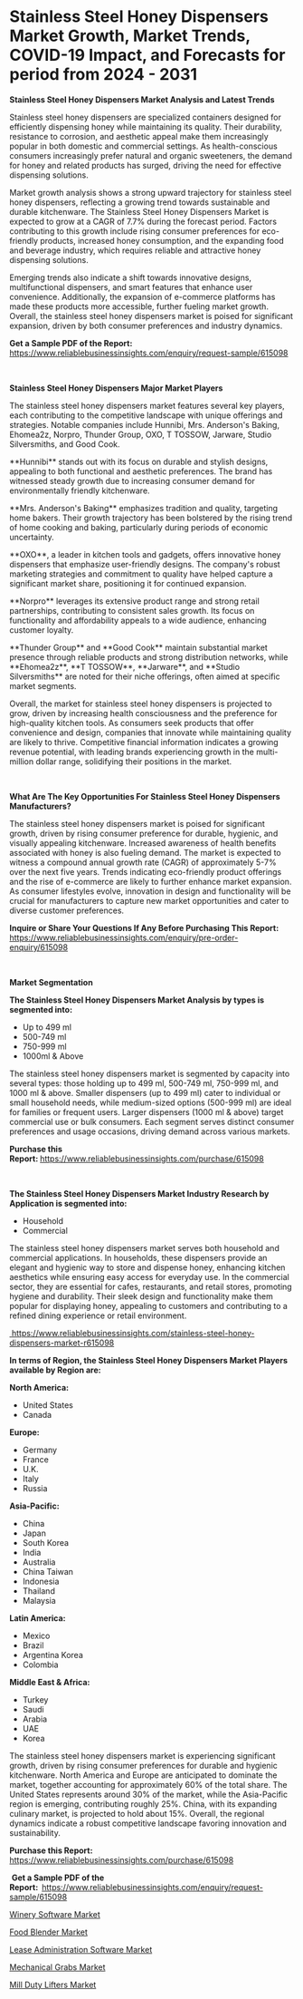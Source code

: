 <p><h1>Stainless Steel Honey Dispensers Market Growth, Market Trends, COVID-19 Impact, and Forecasts for period from 2024 - 2031</h1></p><p><strong>Stainless Steel Honey Dispensers Market Analysis and Latest Trends</strong></p>
<p><p>Stainless steel honey dispensers are specialized containers designed for efficiently dispensing honey while maintaining its quality. Their durability, resistance to corrosion, and aesthetic appeal make them increasingly popular in both domestic and commercial settings. As health-conscious consumers increasingly prefer natural and organic sweeteners, the demand for honey and related products has surged, driving the need for effective dispensing solutions.</p><p>Market growth analysis shows a strong upward trajectory for stainless steel honey dispensers, reflecting a growing trend towards sustainable and durable kitchenware. The Stainless Steel Honey Dispensers Market is expected to grow at a CAGR of 7.7% during the forecast period. Factors contributing to this growth include rising consumer preferences for eco-friendly products, increased honey consumption, and the expanding food and beverage industry, which requires reliable and attractive honey dispensing solutions.</p><p>Emerging trends also indicate a shift towards innovative designs, multifunctional dispensers, and smart features that enhance user convenience. Additionally, the expansion of e-commerce platforms has made these products more accessible, further fueling market growth. Overall, the stainless steel honey dispensers market is poised for significant expansion, driven by both consumer preferences and industry dynamics.</p></p>
<p><strong>Get a Sample PDF of the Report:&nbsp;</strong> <a href="https://www.reliablebusinessinsights.com/enquiry/request-sample/615098?utm_campaign=1109&utm_medium=2&utm_source=Github&utm_content=ia&utm_term=01102024&utm_id=stainless-steel-honey-dispensers">https://www.reliablebusinessinsights.com/enquiry/request-sample/615098</a></p>
<p>&nbsp;</p>
<p><strong>Stainless Steel Honey Dispensers Major Market Players</strong></p>
<p><p>The stainless steel honey dispensers market features several key players, each contributing to the competitive landscape with unique offerings and strategies. Notable companies include Hunnibi, Mrs. Anderson's Baking, Ehomea2z, Norpro, Thunder Group, OXO, T TOSSOW, Jarware, Studio Silversmiths, and Good Cook.</p><p>**Hunnibi** stands out with its focus on durable and stylish designs, appealing to both functional and aesthetic preferences. The brand has witnessed steady growth due to increasing consumer demand for environmentally friendly kitchenware.</p><p>**Mrs. Anderson's Baking** emphasizes tradition and quality, targeting home bakers. Their growth trajectory has been bolstered by the rising trend of home cooking and baking, particularly during periods of economic uncertainty.</p><p>**OXO**, a leader in kitchen tools and gadgets, offers innovative honey dispensers that emphasize user-friendly designs. The company's robust marketing strategies and commitment to quality have helped capture a significant market share, positioning it for continued expansion.</p><p>**Norpro** leverages its extensive product range and strong retail partnerships, contributing to consistent sales growth. Its focus on functionality and affordability appeals to a wide audience, enhancing customer loyalty.</p><p>**Thunder Group** and **Good Cook** maintain substantial market presence through reliable products and strong distribution networks, while **Ehomea2z**, **T TOSSOW**, **Jarware**, and **Studio Silversmiths** are noted for their niche offerings, often aimed at specific market segments.</p><p>Overall, the market for stainless steel honey dispensers is projected to grow, driven by increasing health consciousness and the preference for high-quality kitchen tools. As consumers seek products that offer convenience and design, companies that innovate while maintaining quality are likely to thrive. Competitive financial information indicates a growing revenue potential, with leading brands experiencing growth in the multi-million dollar range, solidifying their positions in the market.</p></p>
<p>&nbsp;</p>
<p><strong>What Are The Key Opportunities For Stainless Steel Honey Dispensers Manufacturers?</strong></p>
<p><p>The stainless steel honey dispensers market is poised for significant growth, driven by rising consumer preference for durable, hygienic, and visually appealing kitchenware. Increased awareness of health benefits associated with honey is also fueling demand. The market is expected to witness a compound annual growth rate (CAGR) of approximately 5-7% over the next five years. Trends indicating eco-friendly product offerings and the rise of e-commerce are likely to further enhance market expansion. As consumer lifestyles evolve, innovation in design and functionality will be crucial for manufacturers to capture new market opportunities and cater to diverse customer preferences.</p></p>
<p><strong>Inquire or Share Your Questions If Any Before Purchasing This Report:</strong> <a href="https://www.reliablebusinessinsights.com/enquiry/pre-order-enquiry/615098?utm_campaign=1109&utm_medium=2&utm_source=Github&utm_content=ia&utm_term=01102024&utm_id=stainless-steel-honey-dispensers">https://www.reliablebusinessinsights.com/enquiry/pre-order-enquiry/615098</a></p>
<p>&nbsp;</p>
<p><strong>Market Segmentation</strong></p>
<p><strong>The Stainless Steel Honey Dispensers Market Analysis by types is segmented into:</strong></p>
<p><ul><li>Up to 499 ml</li><li>500-749 ml</li><li>750-999 ml</li><li>1000ml & Above</li></ul></p>
<p><p>The stainless steel honey dispensers market is segmented by capacity into several types: those holding up to 499 ml, 500-749 ml, 750-999 ml, and 1000 ml & above. Smaller dispensers (up to 499 ml) cater to individual or small household needs, while medium-sized options (500-999 ml) are ideal for families or frequent users. Larger dispensers (1000 ml & above) target commercial use or bulk consumers. Each segment serves distinct consumer preferences and usage occasions, driving demand across various markets.</p></p>
<p><strong>Purchase this Report:&nbsp;</strong><a href="https://www.reliablebusinessinsights.com/purchase/615098?utm_campaign=1109&utm_medium=2&utm_source=Github&utm_content=ia&utm_term=01102024&utm_id=stainless-steel-honey-dispensers">https://www.reliablebusinessinsights.com/purchase/615098</a></p>
<p>&nbsp;</p>
<p><strong>The Stainless Steel Honey Dispensers Market Industry Research by Application is segmented into:</strong></p>
<p><ul><li>Household</li><li>Commercial</li></ul></p>
<p><p>The stainless steel honey dispensers market serves both household and commercial applications. In households, these dispensers provide an elegant and hygienic way to store and dispense honey, enhancing kitchen aesthetics while ensuring easy access for everyday use. In the commercial sector, they are essential for cafes, restaurants, and retail stores, promoting hygiene and durability. Their sleek design and functionality make them popular for displaying honey, appealing to customers and contributing to a refined dining experience or retail environment.</p></p>
<p><a href="https://www.reliablebusinessinsights.com/stainless-steel-honey-dispensers-market-r615098?utm_campaign=1109&utm_medium=2&utm_source=Github&utm_content=ia&utm_term=01102024&utm_id=stainless-steel-honey-dispensers">&nbsp;https://www.reliablebusinessinsights.com/stainless-steel-honey-dispensers-market-r615098</a></p>
<p><strong>In terms of Region, the Stainless Steel Honey Dispensers Market Players available by Region are:</strong></p>
<p>
    <p> <strong> North America: </strong>
        <ul>
            <li>United States</li>
            <li>Canada</li>
        </ul>
        </p> 
    <p> <strong> Europe: </strong>
        <ul>
            <li>Germany</li>
            <li>France</li>
            <li>U.K.</li>
            <li>Italy</li>
            <li>Russia</li>
        </ul>
        </p> 
    <p> <strong> Asia-Pacific: </strong>
        <ul>
            <li>China</li>
            <li>Japan</li>
            <li>South Korea</li>
            <li>India</li>
            <li>Australia</li>
            <li>China Taiwan</li>
            <li>Indonesia</li>
            <li>Thailand</li>
            <li>Malaysia</li>
        </ul>
        </p> 
    <p> <strong> Latin America: </strong>
        <ul>
            <li>Mexico</li>
            <li>Brazil</li>
            <li>Argentina Korea</li>
            <li>Colombia</li>
        </ul>
        </p> 
    <p> <strong> Middle East & Africa: </strong>
        <ul>
            <li>Turkey</li>
            <li>Saudi</li>
            <li>Arabia</li>
            <li>UAE</li>
            <li>Korea</li>
        </ul>
    </p>
    </p>
<p><p>The stainless steel honey dispensers market is experiencing significant growth, driven by rising consumer preferences for durable and hygienic kitchenware. North America and Europe are anticipated to dominate the market, together accounting for approximately 60% of the total share. The United States represents around 30% of the market, while the Asia-Pacific region is emerging, contributing roughly 25%. China, with its expanding culinary market, is projected to hold about 15%. Overall, the regional dynamics indicate a robust competitive landscape favoring innovation and sustainability.</p></p>
<p><strong>Purchase this Report: </strong><a href="https://www.reliablebusinessinsights.com/purchase/615098?utm_campaign=1109&utm_medium=2&utm_source=Github&utm_content=ia&utm_term=01102024&utm_id=stainless-steel-honey-dispensers">https://www.reliablebusinessinsights.com/purchase/615098</a></p>
<p>&nbsp;<strong>Get a Sample PDF of the Report:&nbsp;&nbsp;</strong><a href="https://www.reliablebusinessinsights.com/enquiry/request-sample/615098?utm_campaign=1109&utm_medium=2&utm_source=Github&utm_content=ia&utm_term=01102024&utm_id=stainless-steel-honey-dispensers">https://www.reliablebusinessinsights.com/enquiry/request-sample/615098</a></p>
<p><strong></strong></p>
<p><p><a href="https://www.linkedin.com/pulse/global-winery-software-industry-types-applications-market-players-yrb5f?utm_campaign=1109&utm_medium=2&utm_source=Github&utm_content=ia&utm_term=01102024&utm_id=stainless-steel-honey-dispensers">Winery Software Market</a></p><p><a href="https://issuu.com/reportprime-2/docs/food-blender-market-size-2030.pptx_807caf7c1d95dc?utm_campaign=1109&utm_medium=2&utm_source=Github&utm_content=ia&utm_term=01102024&utm_id=stainless-steel-honey-dispensers">Food Blender Market</a></p><p><a href="https://www.linkedin.com/pulse/global-lease-administration-software-market-size-share-analysis-nbpbe?utm_campaign=1109&utm_medium=2&utm_source=Github&utm_content=ia&utm_term=01102024&utm_id=stainless-steel-honey-dispensers">Lease Administration Software Market</a></p><p><a href="https://github.com/JudyWalsh475/Market-Research-Report-List-1/blob/main/mechanical-grabs-market.md?utm_campaign=1109&utm_medium=2&utm_source=Github&utm_content=ia&utm_term=01102024&utm_id=stainless-steel-honey-dispensers">Mechanical Grabs Market</a></p><p><a href="https://github.com/AshikRahman665/Market-Research-Report-List-1/blob/main/mill-duty-lifters-market.md?utm_campaign=1109&utm_medium=2&utm_source=Github&utm_content=ia&utm_term=01102024&utm_id=stainless-steel-honey-dispensers">Mill Duty Lifters Market</a></p></p>